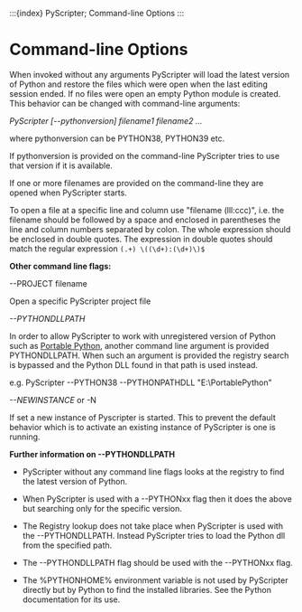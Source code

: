 :::{index} PyScripter; Command-line Options
:::

# Command-line Options

When invoked without any arguments PyScripter will load the latest version of Python 
and restore the files which were open when the last editing session ended. 
If no files were open an empty Python module is created. This behavior 
can be changed with command-line arguments:

*PyScripter [--pythonversion] filename1 filename2 ...*
  
where pythonversion can be PYTHON38, PYTHON39 etc.

If pythonversion is provided on the command-line PyScripter tries to use that version 
if it is available.

If one or more filenames are provided on the command-line they are opened when PyScripter 
starts.

To open a file at a specific line and column use "filename (lll:ccc)", i.e. 
the filename should be followed by a space and enclosed in parentheses the line 
and column numbers separated by colon. The whole expression should be enclosed 
in double quotes. The expression in double quotes should match the regular 
expression ```(.+) \((\d+):(\d+)\)$```

**Other command line flags:**

--PROJECT filename

Open a specific  PyScripter project file 

*--PYTHONDLLPATH*

In order to  allow PyScripter to work with unregistered version of Python such as 
[Portable  Python](http://www.portablepython.com/), 
another command line argument is provided PYTHONDLLPATH. When such an argument 
is provided the registry search is bypassed and the Python DLL found in that 
path is used instead. 

e.g. 
 PyScripter --PYTHON38 --PYTHONPATHDLL "E:\PortablePython" 


*--NEWINSTANCE* or -N

If set a new instance of Pyscripter is started. This to prevent the default behavior 
 which is to activate an existing instance of PyScripter is one is running.


**Further information on --PYTHONDLLPATH**

- PyScripter without any command line flags looks at the registry to find the latest version 
  of Python.

- When PyScripter is used with a --PYTHONxx flag then it does the above but searching only 
  for the specific version. 
  
- The Registry lookup does not take place when PyScripter is used with the --PYTHONDLLPATH. 
  Instead PyScripter tries to load the Python dll from the specified path.

- The --PYTHONDLLPATH flag should be used with the --PYTHONxx flag. 

- The %PYTHONHOME% environment variable is not used by PyScripter directly but by
  Python to find the installed libraries. See the Python documentation for its use.
 




